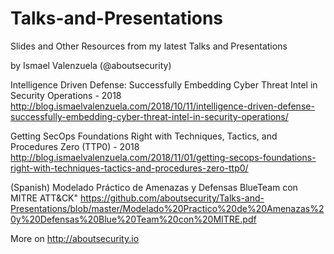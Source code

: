 Talks-and-Presentations
=======================

Slides and Other Resources from my latest Talks and Presentations 

by Ismael Valenzuela (@aboutsecurity)

Intelligence Driven Defense: Successfully Embedding Cyber Threat Intel in Security Operations - 2018
http://blog.ismaelvalenzuela.com/2018/10/11/intelligence-driven-defense-successfully-embedding-cyber-threat-intel-in-security-operations/

Getting SecOps Foundations Right with Techniques, Tactics, and Procedures Zero (TTP0) - 2018
http://blog.ismaelvalenzuela.com/2018/11/01/getting-secops-foundations-right-with-techniques-tactics-and-procedures-zero-ttp0/

(Spanish) Modelado Práctico de Amenazas y Defensas BlueTeam con MITRE ATT&CK"
https://github.com/aboutsecurity/Talks-and-Presentations/blob/master/Modelado%20Practico%20de%20Amenazas%20y%20Defensas%20Blue%20Team%20con%20MITRE.pdf

More on http://aboutsecurity.io
